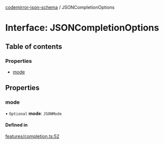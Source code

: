 [codemirror-json-schema](../README.md) / JSONCompletionOptions

# Interface: JSONCompletionOptions

## Table of contents

### Properties

- [mode](JSONCompletionOptions.md#mode)

## Properties

### mode

• `Optional` **mode**: `JSONMode`

#### Defined in

[features/completion.ts:52](https://github.com/jsonnext/codemirror-json-schema/blob/c982a74/src/features/completion.ts#L52)
